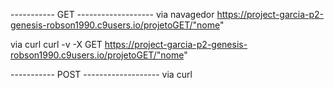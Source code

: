 ----------- GET -------------------
via navagedor
https://project-garcia-p2-genesis-robson1990.c9users.io/projetoGET/"nome"

via curl
curl -v -X GET https://project-garcia-p2-genesis-robson1990.c9users.io/projetoGET/"nome"

----------- POST -------------------
via curl
